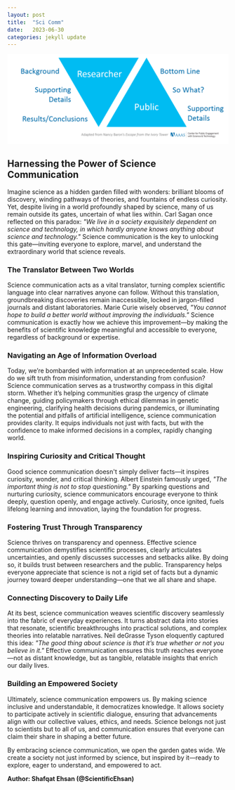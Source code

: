 ```yaml
---
layout: post
title:  "Sci Comm"
date:   2023-06-30
categories: jekyll update
---
```

![SciComm](/SciComm.png)
## **Harnessing the Power of Science Communication**

Imagine science as a hidden garden filled with wonders: brilliant blooms of discovery, winding pathways of theories, and fountains of endless curiosity. Yet, despite living in a world profoundly shaped by science, many of us remain outside its gates, uncertain of what lies within. Carl Sagan once reflected on this paradox: *"We live in a society exquisitely dependent on science and technology, in which hardly anyone knows anything about science and technology."* Science communication is the key to unlocking this gate—inviting everyone to explore, marvel, and understand the extraordinary world that science reveals.

### **The Translator Between Two Worlds**
Science communication acts as a vital translator, turning complex scientific language into clear narratives anyone can follow. Without this translation, groundbreaking discoveries remain inaccessible, locked in jargon-filled journals and distant laboratories. Marie Curie wisely observed, *"You cannot hope to build a better world without improving the individuals."* Science communication is exactly how we achieve this improvement—by making the benefits of scientific knowledge meaningful and accessible to everyone, regardless of background or expertise.

### **Navigating an Age of Information Overload**
Today, we’re bombarded with information at an unprecedented scale. How do we sift truth from misinformation, understanding from confusion? Science communication serves as a trustworthy compass in this digital storm. Whether it’s helping communities grasp the urgency of climate change, guiding policymakers through ethical dilemmas in genetic engineering, clarifying health decisions during pandemics, or illuminating the potential and pitfalls of artificial intelligence, science communication provides clarity. It equips individuals not just with facts, but with the confidence to make informed decisions in a complex, rapidly changing world.

### **Inspiring Curiosity and Critical Thought**
Good science communication doesn't simply deliver facts—it inspires curiosity, wonder, and critical thinking. Albert Einstein famously urged, *"The important thing is not to stop questioning."* By sparking questions and nurturing curiosity, science communicators encourage everyone to think deeply, question openly, and engage actively. Curiosity, once ignited, fuels lifelong learning and innovation, laying the foundation for progress.

### **Fostering Trust Through Transparency**
Science thrives on transparency and openness. Effective science communication demystifies scientific processes, clearly articulates uncertainties, and openly discusses successes and setbacks alike. By doing so, it builds trust between researchers and the public. Transparency helps everyone appreciate that science is not a rigid set of facts but a dynamic journey toward deeper understanding—one that we all share and shape.

### **Connecting Discovery to Daily Life**
At its best, science communication weaves scientific discovery seamlessly into the fabric of everyday experiences. It turns abstract data into stories that resonate, scientific breakthroughs into practical solutions, and complex theories into relatable narratives. Neil deGrasse Tyson eloquently captured this idea: *"The good thing about science is that it’s true whether or not you believe in it."* Effective communication ensures this truth reaches everyone—not as distant knowledge, but as tangible, relatable insights that enrich our daily lives.

### **Building an Empowered Society**
Ultimately, science communication empowers us. By making science inclusive and understandable, it democratizes knowledge. It allows society to participate actively in scientific dialogue, ensuring that advancements align with our collective values, ethics, and needs. Science belongs not just to scientists but to all of us, and communication ensures that everyone can claim their share in shaping a better future.

By embracing science communication, we open the garden gates wide. We create a society not just informed by science, but inspired by it—ready to explore, eager to understand, and empowered to act.

**Author: Shafqat Ehsan (@ScientificEhsan)**

